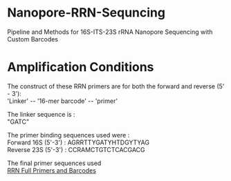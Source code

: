 # Nanopore-RRN-Sequncing 
Pipeline and Methods for 16S-ITS-23S rRNA Nanopore Sequencing with Custom Barcodes 


# Amplification Conditions
The construct of these RRN primers are for both the forward and reverse (5' - 3'): \
'Linker' -- '16-mer barcode' -- 'primer' 

The linker sequence is : \
"GATC"

The primer binding sequences used were : \
Forward 16S (5'-3') : AGRRTTYGATYHTDGYTYAG \
Reverse 23S (5'-3') : CCRAMCTGTCTCACGACG 

The final primer sequences used \
[RRN Full Primers and Barcodes](https://github.com/josephpetrone/Nanopore-RRN-Sequncing/files/RRN.primers.and.barcodes.xlsx)

